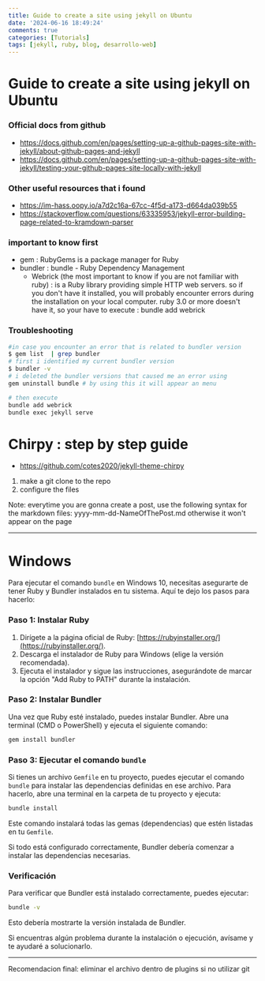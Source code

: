 ```yaml
---
title: Guide to create a site using jekyll on Ubuntu
date: '2024-06-16 18:49:24'
comments: true
categories: [Tutorials]
tags: [jekyll, ruby, blog, desarrollo-web]
---
```

 

# Guide to create a site using jekyll on Ubuntu


### Official docs from github
- https://docs.github.com/en/pages/setting-up-a-github-pages-site-with-jekyll/about-github-pages-and-jekyll 
- https://docs.github.com/en/pages/setting-up-a-github-pages-site-with-jekyll/testing-your-github-pages-site-locally-with-jekyll

### Other useful resources that i found 
- https://im-hass.oopy.io/a7d2c16a-67cc-4f5d-a173-d664da039b55 
- https://stackoverflow.com/questions/63335953/jekyll-error-building-page-related-to-kramdown-parser

### important to know first
- gem : RubyGems is a package manager for Ruby
- bundler :  bundle - Ruby Dependency Management
	- Webrick (the most important to know if you are not familiar with ruby) : is a Ruby library providing simple HTTP web servers. so if you don't have it installed, you will probably encounter errors during the installation on your local computer. ruby 3.0 or more doesn't have it, so your have to execute : bundle add webrick


### Troubleshooting

```bash
#in case you encounter an error that is related to bundler version
$ gem list  | grep bundler
# first i identified my current bundler version
$ bundler -v
# i deleted the bundler versions that caused me an error using
gem uninstall bundle # by using this it will appear an menu

# then execute
bundle add webrick 
bundle exec jekyll serve

```


# Chirpy : step by step guide 
- https://github.com/cotes2020/jekyll-theme-chirpy 

1. make a git clone to the repo
2. configure the files

Note:
everytime you are gonna create a post, use the following syntax for the markdown files:
yyyy-mm-dd-NameOfThePost.md
otherwise it won't appear on the page

 
 ---

 # Windows 


Para ejecutar el comando `bundle` en Windows 10, necesitas asegurarte de tener Ruby y Bundler instalados en tu sistema. Aquí te dejo los pasos para hacerlo:

### Paso 1: Instalar Ruby

1. Dirígete a la página oficial de Ruby: [https://rubyinstaller.org/](https://rubyinstaller.org/).
2. Descarga el instalador de Ruby para Windows (elige la versión recomendada).
3. Ejecuta el instalador y sigue las instrucciones, asegurándote de marcar la opción "Add Ruby to PATH" durante la instalación.

### Paso 2: Instalar Bundler

Una vez que Ruby esté instalado, puedes instalar Bundler. Abre una terminal (CMD o PowerShell) y ejecuta el siguiente comando:

```sh
gem install bundler
```

### Paso 3: Ejecutar el comando `bundle`

Si tienes un archivo `Gemfile` en tu proyecto, puedes ejecutar el comando `bundle` para instalar las dependencias definidas en ese archivo. Para hacerlo, abre una terminal en la carpeta de tu proyecto y ejecuta:

```sh
bundle install
```

Este comando instalará todas las gemas (dependencias) que estén listadas en tu `Gemfile`.

Si todo está configurado correctamente, Bundler debería comenzar a instalar las dependencias necesarias.

### Verificación

Para verificar que Bundler está instalado correctamente, puedes ejecutar:

```sh
bundle -v
```

Esto debería mostrarte la versión instalada de Bundler.

Si encuentras algún problema durante la instalación o ejecución, avísame y te ayudaré a solucionarlo.

---

Recomendacion final: eliminar el archivo dentro de plugins si no utilizar git